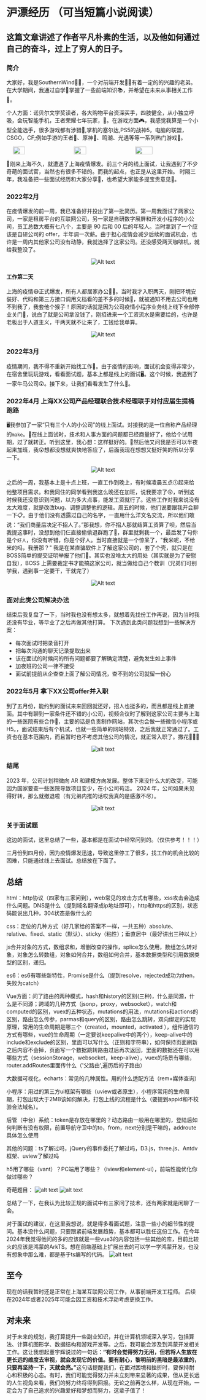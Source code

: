 
# 沪漂经历 （可当短篇小说阅读）
## 这篇文章讲述了作者平凡朴素的生活，以及他如何通过自己的奋斗，过上了穷人的日子。
### 简介
大家好，我是SouthernWind👩‍🎓，一个对前端开发🧑‍💻有着一定的的兴趣的老弟。在大学期间，我通过自学📖掌握了一些前端知识📚，并希望在未来从事相关工作💼。
<p>个人方面：诺贝尔文学奖读者，各大购物平台资深买手，四肢健全，从小独立呼吸，会玩智能手机，王者荣耀七年玩家，🏃。在游戏方面🎮，我感觉我算是一个小型全能选手，很多游戏都有涉猎📱,掌机的塞尔达,PS5的战神5，电脑的联盟，CSGO，CF;例如手游的王者🦁、原神🧝‍、鸣潮、光遇等等一系列热门游戏🎰。</p>
<div style="display:flex;justify-content: space-around;">
    <img style="width:25%" src="./assets/index/e51ec265a0a73de1c9084c03e00c064.jpg"/>
    <img style="width:25%" src="./assets/index/8575450e203ae6cd1da4bcbaedb1f4c.jpg"/>
    <img style="width:30%;object-fit: cover;" src="./assets/index/image.png"/>
</div>


📧刚来上海不久，就遭遇了上海疫情爆发。前三个月的线上面试，让我遇到了不少奇葩的面试官，当然也有很多不错的。而我的起点，也正是从这里开始。
时隔三年，我准备把一些面试经历和大家分享🤗，也希望大家能多提宝贵意见🙏。

### 2022年2月
在疫情爆发的前一周，我已准备好并投出了第一批简历。第一周我面试了两家公司，一家是租房平台的互联网公司，另一家是自研数字展屏和开发小程序的小公司，员工总数大概有七八个，主要是 90 后和 00 后的年轻人。当时拿到了一个应该是自研公司的 offer，半年调一次薪。由于担心疫情会减少后续的面试机会，也许是一周内其他家公司没有动静，我就选择了这家公司。还没感受两天咖啡机，就给我整没了。
<div align="center">
  <img src="./assets/index/a799a221193e4b3276e329fd916d805.jpg" alt="Alt text" />
</div>

#### 工作第二天
上海的疫情😷正式爆发，所有人都居家办公🧑‍💻。当时我才入职两天，刚把环境安装好、代码和第三方接口调用文档看的差不多的时候📑，就被通知不用去公司也用不到我了，我套他个猴子！原因的话就是因为公司疫情小程序业务线上线下全部停业关门📴，说白了就是公司拿没钱了，刚招进来一个工资流水是需要给的，也许是老板出于人道主义，干两天就不让来了，工钱给我单算。
<div align="center">
  <img src="./assets/index/8a690c9d2269e0ace3cc365a8cede26.jpg" alt="Alt text" />
</div>

### 2022年3月
疫情期间，我不得不重新开始找工作🤔。由于疫情的影响，面试机会变得非常少，在宿舍里玩玩游戏，看看面试题，基本上都是线上的面试🖥。这个时候，我遇到了一家牛马公司😲。接下来，让我们看看发生了什么🧐。

### 2022年4月 上海XX公司产品经理联合技术经理联手对付应届生提桶跑路
🖥我参加了一家“只有三个人的小公司”的线上面试。对接我的是一位自称产品经理的`make`。🙂在线上面试时，技术和人事方面的问题都已经商量好了，他给个试用期，过了就转正。听到这里，我心想：这样挺好的。🤔然后他又问我是否可以半夜起来加班，我😲想都没想就爽快地答应了，后面我现在想想又挺好笑的所以分享一下。
<div align="center">
  <img src="./assets/index/30b439fb896c55a23ae667eb757da7c.jpg" alt="Alt text" />
</div>

之后的一周，我基本上是十点上班，一直工作到晚上，有时候凌晨五点🕔起来给他整项目需求。和我同住的同学看到我这么晚还在加班，说我要凉了😲，听到这时候我还没意识到问题，以为多大点事，能发工资就行了。这些工作对我来说没有太大难度，就是改改bug、调整调整他的逻辑。周五的时候，他们说要跟我开会聊一下📋。由于他们没有透露过自己的名字，一直用什么洋文名交流，所以他们敢说：“我们商量后决定不招人了。”那我想，你不招人那就结算工资算了呗，然后当我提这事时，没想到他们仨直接偷偷退群跑了🚶，群里就剩我一个，最后发了句你是个`好人`，你没有听错，你是个好人。当时直接就是一个惊呆了，"我米呢，不给米的吗，我册那？" 我是在某直骗软件上了解这家公司的，套了个壳，就只是在 BOSS简单的提交证明举报了他们🚫。其实也没啥太大的用处（其实就是为了安慰自我），BOSS 上需要裁定书才能搞这家公司，就当做给自己个教训（兄弟们可别学我，遇到事一定要干，干就完了）
<div align="center">
   <img src="./assets/index/d807cd14e24ba3d07869a98083b0f60.jpg" alt="Alt text" />
</div>

### 面对此类公司解决办法
结束后我复盘了一下，当时我也没有想太多，就想着先找份工作再说，因为当时我还没有毕业，等毕业了之后再做其他打算。
下次遇到此类问题我想到一些解决方案：
* 每次面试时把录音打开
* 把每次沟通的聊天记录提取出来
* 该在面试的时候问的所有问题都要了解确定清楚，避免发生如上事件
* 加夜班的公司一律不接受
* 面试前提前从企查查上面了解公司情况，查不到的公司就留一份心

### 2022年5月 拿下XX公司offer并入职
到了五月份，能约到的面试来来回回就还好，招人也挺多的，而且都是线上直接面。其中有聊到一家条件还不错的小公司，视频会议时了解到这家公司主要与上海的一些医院有些合作📱，主要的话是负责制作网站，其次也会做一些微信小程序或 H5。，面试结束后有个机试，也就一些简单的网站特效，之后我就正常通过了。工资也在基本范围内，而且暂时也不考虑其他公司的情况，就正常入职了。撒花🎉🎉🎉
<div align="center">
  <img src="./assets/index/7c474ceead09ca781589aedbaa8c4dd.jpg" alt="alt text" />
</div>

### 结尾
2023 年，公司计划稍微向 AR 和建模方向发展。整体下来没什么大的改变，可能因为国家要查一些医院导致项目变少，在小公司苟活。
2024 年，公司如果未见得好转，那么就撤退啦（有兄弟内推的话哎我真的是感激不尽）。
<div align="center">
  <img src="./assets/index/c0b65bd5900a2b683efee8e19f5acaa.jpg" alt="alt text" />
</div>


### 关于面试题
这边的面试，这里总结了一些，基本都是在面试中经常问到的。（仅供参考！！！）

三月份到四月份，因为疫情爆发迅速，导致这里停工了很多，找工作的机会比较的困难，只能通过线上去面试。总结放在下面了。

## 总结
html：http协议（四家有三家问到），web常见的攻击方式有哪些，xss攻击会造成什么问题。DNS是什么（提到域名翻译成ip地址即可），http和https的区别，状态码能说出几种，304状态是做什么的



css：定位的几种方式（好几家给的答案不一样，一共五种）absolute、relative、fixed、static（默认）、sticky（粘性）；垂直居中（最好讲出三种以上）


js合并对象的方式，数组求和，增删改查的操作，splice怎么使用，数组怎么转对象，对象怎么转数组，对象如何合并，数组如何合并，基本数据类型和引用数据类型的区别，递归。



es6：es6有哪些新特性，Promise是什么（提到resolve，rejected成功为then，失败为catch）



Vue方面：问了路由的两种模式，hash和history的区别(三种)，什么是同源，什么是不同源；跨域的几种方式（jsonp，proxy，websocket），watch和computed的区别，vuex的五种状态，mutations的用法，mutations和actions的区别，路由怎么传参，parmas和query的区别，路由怎么跳转，双向绑定的实现原理，常用的生命周期是哪三个（created，mounted，activated ），组件通信的方式有哪些，vue的生命周期（一定要说keepalive中的两个），keep-alive中的include和exclude的区别，里面可以写什么（正则和字符串），如何保持页面刷新之后内容不会掉，页面写一个数据跳转路由过后再次返回，里面的数据还在可以用哪些方式（sessionStorage，websocket，keep-alive），vuex的场景有哪些， router.addRoutes里面传什么（'父路由',遍历后的子路由）



大数据可视化，echarts：常见的几种属性。用的什么适配方法（rem+媒体查询）



小程序：用过的第三方ui框架有哪些（uview或者原生），小程序常用的生命周期，打包出现大于2MB该如何解决，打包上线的流程是什么（要提到appid和不校验合法域名）。



后管（中台）系统：token是存放在哪里的？动态路由一般用在哪里的，登陆后如何判断有没有权限，前置导航守卫中的to，from，next分别是干嘛的，addroute具体怎么使用



其他的问题：ts了解过吗，jQuery的事件委托了解过吗，D3.js，three.js、Antdv框架、uview了解过吗

h5用了哪些（vant）？PC端用了哪些？（iview和element-ui），前端性能优化你做过哪些？

奇葩题目：
![alt text](assets/index/94175adb72da82e9e5fddc2a198c362c_v2-51ecae55dff53ee75a7bb2fdcea3c5d4_720w_source=1def8aca.webp)
![alt text](assets/index/317fafa824ddeff41b8c6fc2fd7d5ea3_v2-a3a293af334661d840ce7a920e91bb6d_720w_source=1def8aca.webp)

总结了一下，在我认为比较正规的面试中有三家问了技术，还有两家就是闲聊了一会。

对于面试的建议，在这里我想说，就是得多看面试题，注意一些小的细节性的提问。基本没什么问题，只要跟紧前端发展趋势，基本都可以胜任这份工作。在今年2024年我觉得他问的多的应该就是一些vue3的内容包括一些其他的库，目前比较火的应该是鸿蒙的ArkTS。想在前端基础上扩展出去的可以学一学鸿蒙开发，也没有想象中那么难，都是基于ts编写的代码。
![alt text](assets/index/8f855a9849d854011293b96513ea772.jpg)

## 至今
现在的话我暂时还是正常在上海某互联网公司工作，从事前端开发工程师。
后续在2024年或者2025年可能会因工资和技术浮动考虑更换工作。
## 对未来
对于未来的规划，我打算提升一些副业知识，并在计算机领域深入学习，包括算法、计算机图形学、数据结构和游戏开发等。之后，我可能会涉及到鸿蒙开发相关工作。这让我想起董宇辉说过的一句话：<b>“有时会觉得努力无用，但若将人生放在更长远的维度去审视，就会发现它的价值。要有耐心，黎明前的黑暗是最浓重的，只要再坚持一下，天就会亮。”</b>这句话提醒我们，在面对困境和挫折时，要保持耐心和积极的心态。有时，我们可能觉得努力并未立刻带来显著的成果，但从更长远的人生视角来看，我们的努力终将得到回报。无论之前再怎么样，从现在开始，一定会为了自己追求的兴趣爱好和梦想而努力，这辈子值了！
